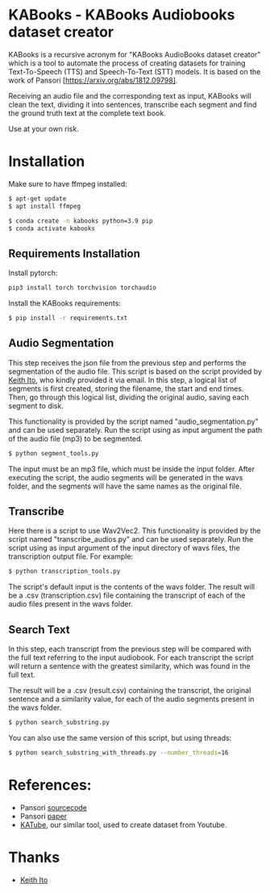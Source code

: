 # KABooks - KABooks Audiobooks dataset creator

KABooks is a recursive acronym for "KABooks AudioBooks dataset creator" which is a tool to automate the process of creating datasets for training Text-To-Speech (TTS) and Speech-To-Text (STT) models. It is based on the work of Pansori [https://arxiv.org/abs/1812.09798]. 

Receiving an audio file and the corresponding text as input, KABooks will clean the text, dividing it into sentences, transcribe each segment and find the ground truth text at the complete text book.

Use at your own risk.

# Installation

Make sure to have ffmpeg installed:
```sh
$ apt-get update
$ apt install ffmpeg
```

```sh
$ conda create -n kabooks python=3.9 pip
$ conda activate kabooks
```


## Requirements Installation

Install pytorch:

```sh
pip3 install torch torchvision torchaudio
```

Install the KABooks requirements:

```sh
$ pip install -r requirements.txt
```

## Audio Segmentation

This step receives the json file from the previous step and performs the segmentation of the audio file. This script is based on the script provided by [Keith Ito](https://keithito.com), who kindly provided it via email. In this step, a logical list of segments is first created, storing the filename, the start and end times. Then, go through this logical list, dividing the original audio, saving each segment to disk. 

This functionality is provided by the script named "audio_segmentation.py" and can be used separately. Run the script using as input argument the path of the audio file (mp3) to be segmented.

```sh
$ python segment_tools.py 
```

The input must be an mp3 file, which must be inside the input folder. After executing the script, the audio segments will be generated in the wavs folder, and the segments will have the same names as the original file.


## Transcribe

Here there is a script to use Wav2Vec2. This functionality is provided by the script named "transcribe_audios.py" and can be used separately. Run the script using as input argument of the input directory of wavs files, the transcription output file. For example:

```sh
$ python transcription_tools.py
```

The script's default input is the contents of the wavs folder. The result will be a .csv (transcription.csv) file containing the transcript of each of the audio files present in the wavs folder.

## Search Text

In this step, each transcript from the previous step will be compared with the full text referring to the input audiobook. For each transcript the script will return a sentence with the greatest similarity, which was found in the full text. 

The result will be a .csv (result.csv) containing the transcript, the original sentence and a similarity value, for each of the audio segments present in the wavs folder.

```sh
$ python search_substring.py
```

You can also use the same version of this script, but using threads:

```sh
$ python search_substring_with_threads.py --number_threads=16
```

# References:

- Pansori [sourcecode](https://github.com/yc9701/pansori)
- Pansori [paper](https://arxiv.org/abs/1812.09798)
- [KATube](https://github.com/freds0/katube), our similar tool, used to create dataset from Youtube.

# Thanks

- [Keith Ito](https://keithito.com)
